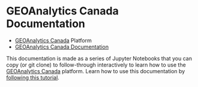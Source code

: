 # GEOAnalytics Canada Documentation
* [GEOAnalytics Canada](https://www.geoanalytics.ca) Platform
* [GEOAnalytics Canada Documentation](https://docs.geoanalytics.ca)

This documentation is made as a series of Jupyter Notebooks that you can copy (or git clone) to follow-through interactively to learn how to use the [GEOAnalytics Canada](https://www.geoanalytics.ca) platform. Learn how to use this documentation by [following this tutorial](https://docs.geoanalytics.ca/1_getting_started/00-how-to-use-this-documentation.html).